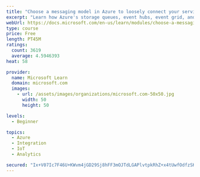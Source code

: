 ```yaml
---
title: "Choose a messaging model in Azure to loosely connect your services"
excerpt: "Learn how Azure's storage queues, event hubs, event grid, and service bus can improve your communication between devices."
webUrl: https://docs.microsoft.com/en-us/learn/modules/choose-a-messaging-model-in-azure-to-connect-your-services/
type: course
price: Free
length: PT45M
ratings:
  count: 3619
  average: 4.5946393
heat: 58

provider:
  name: Microsoft Learn
  domain: microsoft.com
  images:
    - url: /assets/images/organizations/microsoft.com-50x50.jpg
      width: 50
      height: 50

levels:
  - Beginner

topics:
  - Azure
  - Integration
  - IoT
  - Analytics

secured: "Ix+V07Ic7F46U+KWvm4jGD29Sj8hFF3mOJTdLGAPlvtpkRhZ+x4tUwfOdfzSKwg6/+JyYzorddB4uIKRMJVF7t6kGszSEqcc/MP1gRHHzatxHwNwTh/2sKYWzk9GRX8pDzRdJ2Hr9NRWSAehAUkwGQYWLxDvjeuVELNCs7MRZiQZcK5z/t12fifzH/GStOqoe+T1t+Pir7mOI02PywYz2qw7arayUTN29Y9mmU2rR2amR78j+mhKMQFBoyiW/hZEirVF7mNFtRMV9dwANClrx8uELHHr+vOsgetIkahCLm3AYpNYzPreL79Ew1XKlsrJwA40vIA2q+mWyFrekfEpMLcWefoC6EGGSQyrJcLJXI2lAirb8RHtWdeXfqAulG4Tx7ALngAL/acsBjLG51wpEPA/SqQIqBd4NVUIjVmPlk4=;h3PBCu79dQD6oCqfJqeKsg=="
---
```


